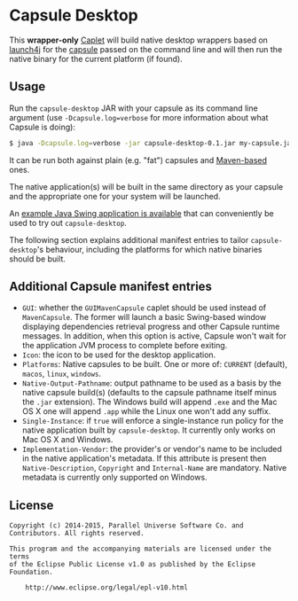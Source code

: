 # Capsule Desktop

This **wrapper-only** [Caplet](https://github.com/puniverse/capsule#what-are-caplets) will build native desktop wrappers based on [launch4j](http://launch4j.sourceforge.net/) for the [capsule](https://github.com/puniverse/capsule) passed on the command line and will then run the native binary for the current platform (if found).

## Usage

Run the `capsule-desktop` JAR with your capsule as its command line argument (use `-Dcapsule.log=verbose` for more information about what Capsule is doing):

``` bash
$ java -Dcapsule.log=verbose -jar capsule-desktop-0.1.jar my-capsule.jar my-capsule-arg1 ...
```

It can be run both against plain (e.g. "fat") capsules and [Maven-based](https://github.com/puniverse/capsule-desktop) ones.

The native application(s) will be built in the same directory as your capsule and the appropriate one for your system will be launched.

An [example Java Swing application is available](https://github.com/puniverse/capsule-gui-demo) that can conveniently be used to try out `capsule-desktop`.

The following section explains additional manifest entries to tailor `capsule-desktop`'s behaviour, including the platforms for which native binaries should be built.

## Additional Capsule manifest entries

  * `GUI`: whether the `GUIMavenCapsule` caplet should be used instead of `MavenCapsule`. The former will launch a basic Swing-based window displaying dependencies retrieval progress and other Capsule runtime messages. In addition, when this option is active, Capsule won't wait for the application JVM process to complete before exiting.
  * `Icon`: the icon to be used for the desktop application.
  * `Platforms`: Native capsules to be built. One or more of: `CURRENT` (default), `macos`, `linux`, `windows`.
  * `Native-Output-Pathname`: output pathname to be used as a basis by the native capsule build(s) (defaults to the capsule pathname itself minus the `.jar` extension). The Windows build will append `.exe` and the Mac OS X one will append `.app` while the Linux one won't add any suffix.
  * `Single-Instance`: if `true` will enforce a single-instance run policy for the native application built by `capsule-desktop`. It currently only works on Mac OS X and Windows.
  * `Implementation-Vendor`: the provider's or vendor's name to be included in the native application's metadata. If this attribute is present then `Native-Description`, `Copyright` and `Internal-Name` are mandatory. Native metadata is currently only supported on Windows.

## License

    Copyright (c) 2014-2015, Parallel Universe Software Co. and Contributors. All rights reserved.

    This program and the accompanying materials are licensed under the terms
    of the Eclipse Public License v1.0 as published by the Eclipse Foundation.

        http://www.eclipse.org/legal/epl-v10.html
